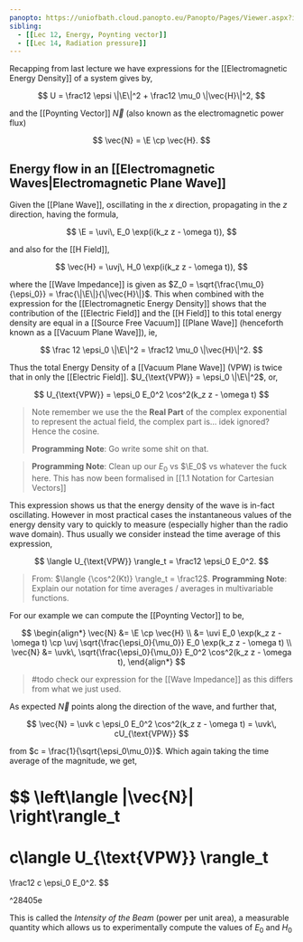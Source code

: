 ```yaml
---
panopto: https://uniofbath.cloud.panopto.eu/Panopto/Pages/Viewer.aspx?id=5ce37f94-1c9f-496e-a1d8-acdd01445f65
sibling:
  - [[Lec 12, Energy, Poynting vector]]
  - [[Lec 14, Radiation pressure]]
---
```


Recapping from last lecture we have expressions for the [[Electromagnetic Energy Density]] of a system gives by,

$$
U = \frac12 \epsi \|\E\|^2 + \frac12 \mu_0 \|\vec{H}\|^2,
$$

and the [[Poynting Vector]] $\vec{N}$ (also known as the electromagnetic power flux)

$$
\vec{N} = \E \cp \vec{H}.
$$

## Energy flow in an [[Electromagnetic Waves|Electromagnetic Plane Wave]]

Given the [[Plane Wave]], oscillating in the $x$ direction, propagating in the $z$ direction, having the formula,

$$
\E = \uvi\, E_0 \exp(i(k_z z - \omega t)),
$$

and also for the [[H Field]],

$$
\vec{H} = \uvj\, H_0 \exp(i(k_z z - \omega t)),
$$

where the [[Wave Impedance]] is given as $Z_0 = \sqrt{\frac{\mu_0}{\epsi_0}} = \frac{\|\E\|}{\|\vec{H}\|}$. This when combined with the expression for the [[Electromagnetic Energy Density]] shows that the contribution of the [[Electric Field]] and the [[H Field]] to this total energy density are equal in a [[Source Free Vacuum]] [[Plane Wave]] (henceforth known as a [[Vacuum Plane Wave]]), ie,

$$
\frac 12 \epsi_0 \|\E\|^2 = \frac12 \mu_0 \|\vec{H}\|^2.
$$

Thus the total Energy Density of a [[Vacuum Plane Wave]] (VPW) is twice that in only the [[Electric Field]]. $U_{\text{VPW}} = \epsi_0 \|\E\|^2$, or,

$$
U_{\text{VPW}} = \epsi_0 E_0^2 \cos^2(k_z z - \omega t)
$$

> Note remember we use the the **Real Part** of the complex exponential to represent the actual field, the complex part is... idek ignored? Hence the cosine.
>
> **Programming Note**: Go write some shit on that.

> **Programming Note**: Clean up our $E_0$ vs $\E_0$ vs whatever the fuck here. This has now been formalised in [[1.1 Notation for Cartesian Vectors]]

This expression shows us that the energy density of the wave is in-fact oscillating. However in most practical cases the instantaneous values of the energy density vary to quickly to measure (especially higher than the radio wave domain). Thus usually we consider instead the time average of this expression,

$$
\langle U_{\text{VPW}} \rangle_t = \frac12 \epsi_0 E_0^2.
$$

> From: $\langle {\cos^2(Kt)} \rangle_t = \frac12$.
> **Programming Note**: Explain our notation for time averages / averages in multivariable functions.

For our example we can compute the [[Poynting Vector]] to be,

$$
\begin{align*}
\vec{N}
&= \E \cp \vec{H} \\
&=
\uvi E_0 \exp(k_z z - \omega t)
\cp
\uvj \sqrt{\frac{\epsi_0}{\mu_0}} E_0 \exp(k_z z - \omega t) \\
\vec{N} &= \uvk\, \sqrt{\frac{\epsi_0}{\mu_0}} E_0^2 \cos^2(k_z z - \omega t),
\end{align*}
$$

> #todo check our expression for the [[Wave Impedance]] as this differs from what we just used.

As expected $\vec{N}$ points along the direction of the wave, and further that,

$$
\vec{N} = \uvk c \epsi_0 E_0^2 \cos^2(k_z z - \omega t) = \uvk\, cU_{\text{VPW}}
$$

from $c = \frac{1}{\sqrt{\epsi_0\mu_0}}$. Which again taking the time average of the magnitude, we get,

$$
\left\langle \|\vec{N}\| \right\rangle_t
=
c\langle U_{\text{VPW}} \rangle_t
=
\frac12 c \epsi_0 E_0^2.
$$

^28405e

This is called the _Intensity of the Beam_ (power per unit area), a measurable quantity which allows us to experimentally compute the values of $E_0$ and $H_0$
